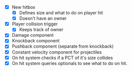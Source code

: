 - [x] New hitbox
	- [x] Defines size and what to do on player hit
	- [x] Doesn't have an owner
- [x] Player collision trigger
	- [x] Keeps track of owner
- [x] Damage component
- [x] Knockback component
- [x] Pushback component (separate from knockback)
- [x] Constant velocity component for projectiles
- [x] On hit system checks if a PCT of it's size collides
- [x] On hit system queries optionals to see what to do on hit.